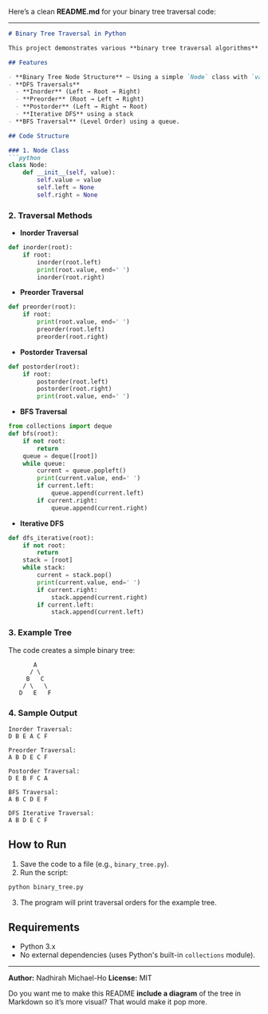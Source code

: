 Here’s a clean **README.md** for your binary tree traversal code:

---

````markdown
# Binary Tree Traversal in Python

This project demonstrates various **binary tree traversal algorithms** implemented in Python, including both **Depth-First Search (DFS)** and **Breadth-First Search (BFS)** methods.

## Features

- **Binary Tree Node Structure** – Using a simple `Node` class with `value`, `left`, and `right` attributes.
- **DFS Traversals**
  - **Inorder** (Left → Root → Right)
  - **Preorder** (Root → Left → Right)
  - **Postorder** (Left → Right → Root)
  - **Iterative DFS** using a stack
- **BFS Traversal** (Level Order) using a queue.

## Code Structure

### 1. Node Class
```python
class Node:
    def __init__(self, value):
        self.value = value
        self.left = None
        self.right = None
````

### 2. Traversal Methods

* **Inorder Traversal**

```python
def inorder(root):
    if root:
        inorder(root.left)
        print(root.value, end=' ')
        inorder(root.right)
```

* **Preorder Traversal**

```python
def preorder(root):
    if root:
        print(root.value, end=' ')
        preorder(root.left)
        preorder(root.right)
```

* **Postorder Traversal**

```python
def postorder(root):
    if root:
        postorder(root.left)
        postorder(root.right)
        print(root.value, end=' ')
```

* **BFS Traversal**

```python
from collections import deque
def bfs(root):
    if not root:
        return
    queue = deque([root])
    while queue:
        current = queue.popleft()
        print(current.value, end=' ')
        if current.left:
            queue.append(current.left)
        if current.right:
            queue.append(current.right)
```

* **Iterative DFS**

```python
def dfs_iterative(root):
    if not root:
        return
    stack = [root]
    while stack:
        current = stack.pop()
        print(current.value, end=' ')
        if current.right:
            stack.append(current.right)
        if current.left:
            stack.append(current.left)
```

### 3. Example Tree

The code creates a simple binary tree:

```
       A
      / \
     B   C
    / \   \
   D   E   F
```

### 4. Sample Output

```
Inorder Traversal:
D B E A C F

Preorder Traversal:
A B D E C F

Postorder Traversal:
D E B F C A

BFS Traversal:
A B C D E F

DFS Iterative Traversal:
A B D E C F
```

## How to Run

1. Save the code to a file (e.g., `binary_tree.py`).
2. Run the script:

```bash
python binary_tree.py
```

3. The program will print traversal orders for the example tree.

## Requirements

* Python 3.x
* No external dependencies (uses Python's built-in `collections` module).

---

**Author:** Nadhirah Michael-Ho
**License:** MIT



Do you want me to make this README **include a diagram** of the tree in Markdown so it’s more visual? That would make it pop more.
```
